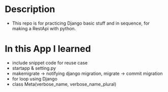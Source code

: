 
# Description

* This repo is for practicing Django basic stuff and in sequence, for making a RestApi with python.

# In this App I learned

* include snippet code for reuse case
* startapp & setting.py
* makemigrate -> notifying django migration, migrate -> commit migration
* for loop using Django
* class Meta(verbose_name, verbose_name_plural)